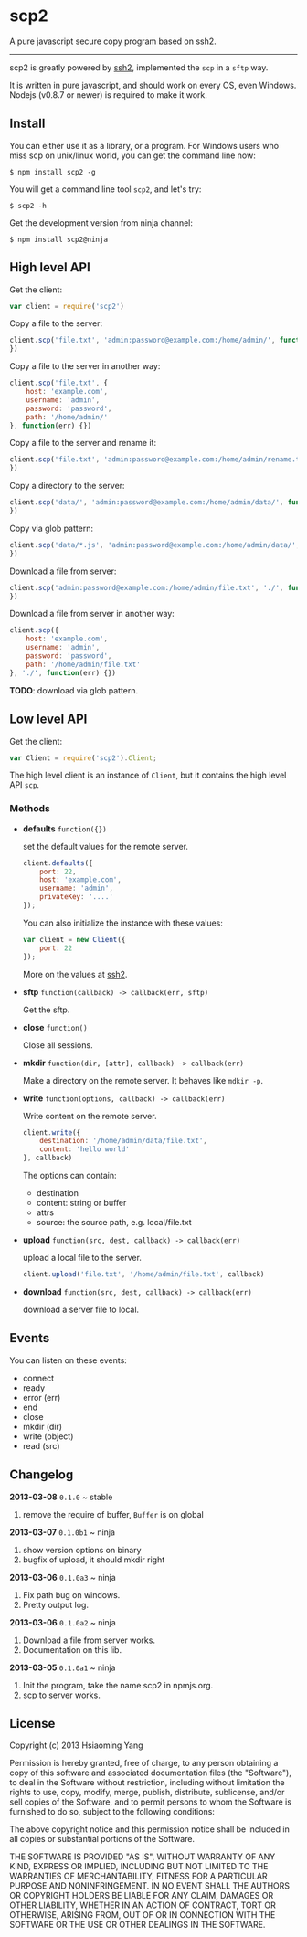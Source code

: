 # scp2

A pure javascript secure copy program based on ssh2.

-----

scp2 is greatly powered by [ssh2](https://github.com/mscdex/ssh2), implemented the `scp` in a `sftp` way.

It is written in pure javascript, and should work on every OS, even Windows. Nodejs (v0.8.7 or newer) is required to make it work.


## Install

You can either use it as a library, or a program. For Windows users who miss scp on unix/linux world, you can get the command line now:

    $ npm install scp2 -g

You will get a command line tool `scp2`, and let's try:

    $ scp2 -h

Get the development version from ninja channel:

    $ npm install scp2@ninja


## High level API


Get the client:

```js
var client = require('scp2')
```

Copy a file to the server:

```js
client.scp('file.txt', 'admin:password@example.com:/home/admin/', function(err) {
})
```

Copy a file to the server in another way:

```js
client.scp('file.txt', {
    host: 'example.com',
    username: 'admin',
    password: 'password',
    path: '/home/admin/'
}, function(err) {})
```

Copy a file to the server and rename it:

```js
client.scp('file.txt', 'admin:password@example.com:/home/admin/rename.txt', function(err) {
})
```

Copy a directory to the server:

```js
client.scp('data/', 'admin:password@example.com:/home/admin/data/', function(err) {
})
```

Copy via glob pattern:

```js
client.scp('data/*.js', 'admin:password@example.com:/home/admin/data/', function(err) {
})
```

Download a file from server:

```js
client.scp('admin:password@example.com:/home/admin/file.txt', './', function(err) {
})
```

Download a file from server in another way:

```js
client.scp({
    host: 'example.com',
    username: 'admin',
    password: 'password',
    path: '/home/admin/file.txt'
}, './', function(err) {})
```

**TODO**: download via glob pattern.


## Low level API

Get the client:

```js
var Client = require('scp2').Client;
```

The high level client is an instance of `Client`, but it contains the high level API `scp`.

### Methods


- **defaults** `function({})`

  set the default values for the remote server.

  ```js
  client.defaults({
      port: 22,
      host: 'example.com',
      username: 'admin',
      privateKey: '....'
  });
  ```

  You can also initialize the instance with these values:

  ```js
  var client = new Client({
      port: 22
  });
  ```

  More on the values at [ssh2](https://github.com/mscdex/ssh2).


- **sftp** `function(callback) -> callback(err, sftp)`

  Get the sftp.

- **close** `function()`

  Close all sessions.

- **mkdir** `function(dir, [attr], callback) -> callback(err)`

  Make a directory on the remote server. It behaves like `mdkir -p`.

- **write** `function(options, callback) -> callback(err)`

  Write content on the remote server.

  ```js
  client.write({
      destination: '/home/admin/data/file.txt',
      content: 'hello world'
  }, callback)
  ```

  The options can contain:

  - destination
  - content: string or buffer
  - attrs
  - source: the source path, e.g. local/file.txt

- **upload** `function(src, dest, callback) -> callback(err)`

  upload a local file to the server.

  ```js
  client.upload('file.txt', '/home/admin/file.txt', callback)
  ```

- **download** `function(src, dest, callback) -> callback(err)`

  download a server file to local.


## Events

You can listen on these events:

- connect
- ready
- error (err)
- end
- close
- mkdir (dir)
- write (object)
- read (src)

## Changelog

**2013-03-08** `0.1.0` ~ stable

1. remove the require of buffer, `Buffer` is on global

**2013-03-07** `0.1.0b1` ~ ninja

1. show version options on binary
2. bugfix of upload, it should mkdir right

**2013-03-06** `0.1.0a3` ~ ninja

1. Fix path bug on windows.
2. Pretty output log.

**2013-03-06** `0.1.0a2` ~ ninja

1. Download a file from server works.
2. Documentation on this lib.

**2013-03-05** `0.1.0a1` ~ ninja

1. Init the program, take the name scp2 in npmjs.org.
2. scp to server works.


## License

Copyright (c) 2013 Hsiaoming Yang

Permission is hereby granted, free of charge, to any person
obtaining a copy of this software and associated documentation
files (the "Software"), to deal in the Software without
restriction, including without limitation the rights to use,
copy, modify, merge, publish, distribute, sublicense, and/or sell
copies of the Software, and to permit persons to whom the
Software is furnished to do so, subject to the following
conditions:

The above copyright notice and this permission notice shall be
included in all copies or substantial portions of the Software.

THE SOFTWARE IS PROVIDED "AS IS", WITHOUT WARRANTY OF ANY KIND,
EXPRESS OR IMPLIED, INCLUDING BUT NOT LIMITED TO THE WARRANTIES
OF MERCHANTABILITY, FITNESS FOR A PARTICULAR PURPOSE AND
NONINFRINGEMENT. IN NO EVENT SHALL THE AUTHORS OR COPYRIGHT
HOLDERS BE LIABLE FOR ANY CLAIM, DAMAGES OR OTHER LIABILITY,
WHETHER IN AN ACTION OF CONTRACT, TORT OR OTHERWISE, ARISING
FROM, OUT OF OR IN CONNECTION WITH THE SOFTWARE OR THE USE OR
OTHER DEALINGS IN THE SOFTWARE.
